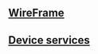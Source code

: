 ## [WireFrame]()
<!-- ## [Java docs](javadocs.md) -->
<!--## [Data model implementation](entity-classes.md) 
## [Data definition language]()
## [Build & user instructions]()-->
## [Device services](device-services.md)
